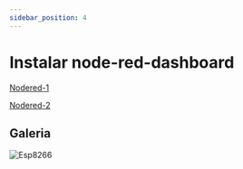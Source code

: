 ```yaml
---
sidebar_position: 4
---
```


# Instalar node-red-dashboard

[Nodered-1](https://aprendiendoarduino.wordpress.com/2020/03/10/dashboard-en-node-red/)



[Nodered-2](https://www.youtube.com/watch?v=z9KRpCfI9rQ)

## Galeria

 ![Esp8266](/img/ESP8266_DTH11_2.jpg)

